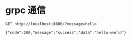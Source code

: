 # grpc 通信

```http request
GET http://localhost:8080/?message=hello

{"code":200,"message":"success","data":"hello-world"}
```
